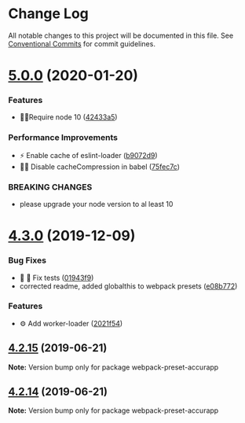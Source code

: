 # Change Log

All notable changes to this project will be documented in this file.
See [Conventional Commits](https://conventionalcommits.org) for commit guidelines.

# [5.0.0](https://github.com/accurat/accurapp/compare/webpack-preset-accurapp@4.3.0...webpack-preset-accurapp@5.0.0) (2020-01-20)


### Features

* 👮‍♂️Require node 10 ([42433a5](https://github.com/accurat/accurapp/commit/42433a573c1bde9b152cbbb3b92f02618db30a25))


### Performance Improvements

* ⚡️ Enable cache of eslint-loader ([b9072d9](https://github.com/accurat/accurapp/commit/b9072d962c911fbf8fac3ba2b7bf53c5e5719a9d))
* ✋🏻 Disable cacheCompression in babel ([75fec7c](https://github.com/accurat/accurapp/commit/75fec7c303ad798685ebab37d1ddd65e9e98e41b))


### BREAKING CHANGES

* please upgrade your node version to al least 10





# [4.3.0](https://github.com/accurat/accurapp/compare/webpack-preset-accurapp@4.2.15...webpack-preset-accurapp@4.3.0) (2019-12-09)


### Bug Fixes

* 🐛 🔨 Fix tests ([01943f9](https://github.com/accurat/accurapp/commit/01943f93cfcfddda86e613d60842ab5e616db84d))
* corrected readme, added globalthis to webpack presets ([e08b772](https://github.com/accurat/accurapp/commit/e08b7729fb2ed41f46c58b203ec1dbc57a18761f))


### Features

* ⚙️  Add worker-loader ([2021f54](https://github.com/accurat/accurapp/commit/2021f54cb047a0d77b59c096c004864a71f70aed))





## [4.2.15](https://github.com/accurat/accurapp/compare/webpack-preset-accurapp@4.2.14...webpack-preset-accurapp@4.2.15) (2019-06-21)

**Note:** Version bump only for package webpack-preset-accurapp





## [4.2.14](https://github.com/accurat/accurapp/compare/webpack-preset-accurapp@4.2.13...webpack-preset-accurapp@4.2.14) (2019-06-21)

**Note:** Version bump only for package webpack-preset-accurapp
